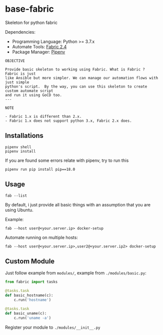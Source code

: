 # base-fabric
Skeleton for python fabric

Dependencies:

- Programming Language: Python >= 3.7.x
- Automate Tools: [Fabric 2.4](http://docs.fabfile.org/en/2.4/index.html)
- Package Manager: [Pipenv](http://pipenv.org/)

```
OBJECTIVE

Provide basic skeleton to working using Fabric. What is Fabric ? Fabric is just
like Ansible but more simpler. We can manage our automation flows with just simple
python's script.  By the way, you can use this skeleton to create custom automate script
and run it using GoCD too.
---

NOTE

- Fabric 1.x is different than 2.x.
- Fabric 1.x does not support python 3.x, Fabric 2.x does.
```

## Installations

```
pipenv shell
pipenv install
```

If you are found some errors relate with pipenv, try to run this

```
pipenv run pip install pip==18.0
```

## Usage

```
fab --list
```

By default, i just provide all basic things with an assumption that you are using Ubuntu.

Example:

```
fab --host user@<your.server.ip> docker-setup
```

Automate running on multiple hosts:

```
fab --host user@<your.server.ip>,user2@<your.server.ip2> docker-setup
```

## Custom Module

Just follow example from `modules/`, example from `./modules/basic.py`:

```python
from fabric import tasks

@tasks.task
def basic_hostname(c):
    c.run('hostname')

@tasks.task
def basic_uname(c):
    c.run('uname -a')

```

Register your module to `./modules/__init__.py`
